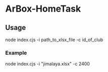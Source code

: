 # ArBox-HomeTask

## Usage
node index.cjs -i path_to_xlsx_file -c id_of_club

### Example
node index.cjs -i "jimalaya.xlsx" -c 2400
